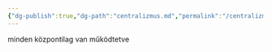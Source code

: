 ```yaml
---
{"dg-publish":true,"dg-path":"centralizmus.md","permalink":"/centralizmus/"}
---
```


minden központilag van működtetve